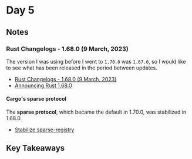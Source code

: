 # Day 5

## Notes

### Rust Changelogs - 1.68.0 (9 March, 2023)

The version I was using before I went to `1.70.0` was `1.67.0`, so I would like to see what has been released in the period between updates.

- [Rust Changelogs - 1.68.0 (9 March, 2023)](https://releases.rs/docs/1.68.0/)
- [Announcing Rust 1.68.0](https://blog.rust-lang.org/2023/03/09/Rust-1.68.0.html)

#### Cargo's sparse protocol

The **sparse protocol**, which became the default in 1.70.0, was stabilized in 1.68.0.

- [Stabilize sparse-registry](https://github.com/rust-lang/cargo/pull/11224/)

## Key Takeaways
